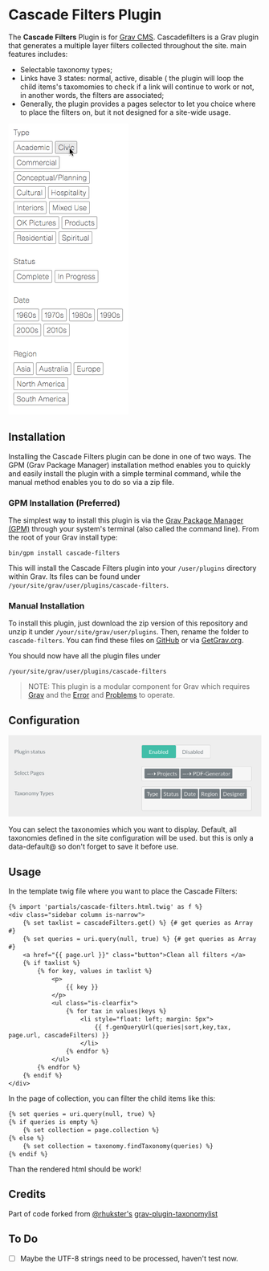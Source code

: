 # Cascade Filters Plugin

The **Cascade Filters** Plugin is for [Grav CMS](http://github.com/getgrav/grav). Cascadefilters is a Grav plugin that generates a multiple layer filters collected throughout the site. main features includes: 
* Selectable taxonomy types; 
* Links have 3 states: normal, active, disable ( the plugin will loop the child items's taxomomies to check if a link will continue to work or not, in another words, the filters are associated; 
* Generally, the plugin provides a pages selector to let you choice where to place the filters on, but it not designed for a site-wide usage.

![Cascade Filters](assets/screenshot.gif)

## Installation

Installing the Cascade Filters plugin can be done in one of two ways. The GPM (Grav Package Manager) installation method enables you to quickly and easily install the plugin with a simple terminal command, while the manual method enables you to do so via a zip file.

### GPM Installation (Preferred)

The simplest way to install this plugin is via the [Grav Package Manager (GPM)](http://learn.getgrav.org/advanced/grav-gpm) through your system's terminal (also called the command line).  From the root of your Grav install type:

    bin/gpm install cascade-filters

This will install the Cascade Filters plugin into your `/user/plugins` directory within Grav. Its files can be found under `/your/site/grav/user/plugins/cascade-filters`.

### Manual Installation

To install this plugin, just download the zip version of this repository and unzip it under `/your/site/grav/user/plugins`. Then, rename the folder to `cascade-filters`. You can find these files on [GitHub](https://github.com/elvis-cheng/grav-plugin-cascade-filters) or via [GetGrav.org](http://getgrav.org/downloads/plugins#extras).

You should now have all the plugin files under

    /your/site/grav/user/plugins/cascade-filters
	
> NOTE: This plugin is a modular component for Grav which requires [Grav](http://github.com/getgrav/grav) and the [Error](https://github.com/getgrav/grav-plugin-error) and [Problems](https://github.com/getgrav/grav-plugin-problems) to operate.

## Configuration

![Config](assets/config.png)

You can select the taxonomies which you want to display. Default, all taxonomies defined in the site configuration will be used. but this is only a data-default@ so don't forget to save it before use.

## Usage

In the template twig file where you want to place the Cascade Filters:

```twig
{% import 'partials/cascade-filters.html.twig' as f %}
<div class="sidebar column is-narrow">
	{% set taxlist = cascadeFilters.get() %} {# get queries as Array #}
	{% set queries = uri.query(null, true) %} {# get queries as Array #}
	<a href="{{ page.url }}" class="button">Clean all filters </a>
	{% if taxlist %}
		{% for key, values in taxlist %}
			<p>
				{{ key }}
			</p>
			<ul class="is-clearfix">
				{% for tax in values|keys %}
					<li style="float: left; margin: 5px">
						{{ f.genQueryUrl(queries|sort,key,tax, page.url, cascadeFilters) }}
					</li>
				{% endfor %}
			</ul>
		{% endfor %}
	{% endif %}
</div>
```
In the page of collection, you can filter the child items like this:
```twig
{% set queries = uri.query(null, true) %}
{% if queries is empty %}
    {% set collection = page.collection %}
{% else %}
    {% set collection = taxonomy.findTaxonomy(queries) %}
{% endif %}
```

Than the rendered html should be work!

## Credits

Part of code forked from [@rhukster's](https://github.com/rhukster) [grav-plugin-taxonomylist](https://github.com/aptly-io/grav-plugin-taxonomylist)

## To Do

- [ ] Maybe the UTF-8 strings need to be processed, haven't test now.